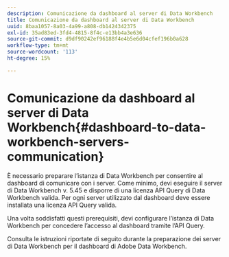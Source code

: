```yaml
---
description: Comunicazione da dashboard al server di Data Workbench
title: Comunicazione da dashboard al server di Data Workbench
uuid: 8baa1057-8a03-4a99-a808-db1424342375
exl-id: 35ad83ed-3fd4-4815-8f4c-e13bb4a3e636
source-git-commit: d9df90242ef96188f4e4b5e6d04cfef196b0a628
workflow-type: tm+mt
source-wordcount: '113'
ht-degree: 15%

---
```


# Comunicazione da dashboard al server di Data Workbench{#dashboard-to-data-workbench-servers-communication}

È necessario preparare l’istanza di Data Workbench per consentire al dashboard di comunicare con i server. Come minimo, devi eseguire il server di Data Workbench v. 5.45 e disporre di una licenza API Query di Data Workbench valida. Per ogni server utilizzato dal dashboard deve essere installata una licenza API Query valida.

Una volta soddisfatti questi prerequisiti, devi configurare l’istanza di Data Workbench per concedere l’accesso al dashboard tramite l’API Query.

Consulta le istruzioni riportate di seguito durante la preparazione dei server di Data Workbench per il dashboard di Adobe Data Workbench.
